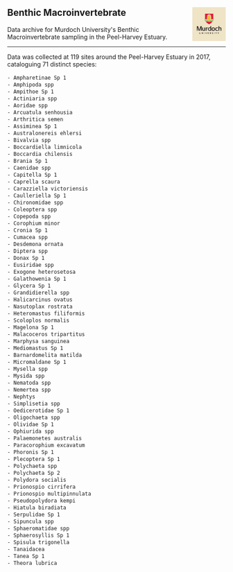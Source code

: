 ## Benthic Macroinvertebrate  <img src="https://github.com/AquaticEcoDynamics/Peel_ARC/blob/master/Images/Logos/murdoch.png" width="77.5" height="77.5" align="right">

Data archive for Murdoch University's Benthic Macroinvertebrate sampling in the Peel-Harvey Estuary.

---

Data was collected at 119 sites around the Peel-Harvey Estuary in 2017, cataloguing 71 distinct species:

```
- Ampharetinae Sp 1
- Amphipoda spp
- Ampithoe Sp 1
- Actiniaria spp
- Aoridae spp
- Arcuatula senhousia
- Arthritica semen
- Assiminea Sp 1
- Australonereis ehlersi
- Bivalvia spp
- Boccardiella limnicola
- Boccardia chilensis
- Brania Sp 1
- Caenidae spp
- Capitella Sp 1
- Caprella scaura
- Carazziella victoriensis
- Caulleriella Sp 1
- Chironomidae spp
- Coleoptera spp
- Copepoda spp
- Corophium minor
- Cronia Sp 1
- Cumacea spp
- Desdemona ornata
- Diptera spp
- Donax Sp 1
- Eusiridae spp
- Exogone heterosetosa
- Galathowenia Sp 1
- Glycera Sp 1
- Grandidierella spp
- Halicarcinus ovatus
- Nasutoplax rostrata
- Heteromastus filiformis
- Scoloplos normalis
- Magelona Sp 1
- Malacoceros tripartitus
- Marphysa sanguinea
- Mediomastus Sp 1
- Barnardomelita matilda
- Micromaldane Sp 1
- Mysella spp
- Mysida spp
- Nematoda spp
- Nemertea spp
- Nephtys
- Simplisetia spp
- Oedicerotidae Sp 1
- Oligochaeta spp
- Olividae Sp 1
- Ophiurida spp
- Palaemonetes australis
- Paracorophium excavatum
- Phoronis Sp 1
- Plecoptera Sp 1
- Polychaeta spp
- Polychaeta Sp 2
- Polydora socialis
- Prionospio cirrifera
- Prionospio multipinnulata
- Pseudopolydora kempi
- Hiatula biradiata
- Serpulidae Sp 1
- Sipuncula spp
- Sphaeromatidae spp
- Sphaerosyllis Sp 1
- Spisula trigonella
- Tanaidacea
- Tanea Sp 1
- Theora lubrica
```


















